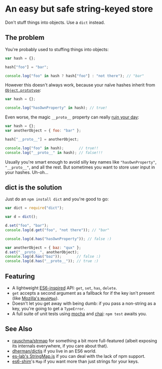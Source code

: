An easy but safe string-keyed store
===================================

Don't stuff things into objects. Use a `dict` instead.

The problem
-----------

You're probably used to stuffing things into objects:

```javascript
var hash = {};

hash["foo"] = "bar";

console.log("foo" in hash ? hash["foo"] : "not there"); // "bar"
```

However this doesn't always work, because your naïve hashes inherit from
[`Object.prototype`][1]:

```javascript
var hash = {};

console.log("hasOwnProperty" in hash); // true!
```

Even worse, the magic `__proto__` property can really [ruin your day][2]:

```javascript
var hash = {};
var anotherObject = { foo: "bar" };

hash["__proto__"] = anotherObject;

console.log("foo" in hash);       // true!!
console.log("__proto__" in hash); // false!!!
```

Usually you're smart enough to avoid silly key names like `"hasOwnProperty"`, `"__proto__"`, and all the rest. But sometimes you want to
store user input in your hashes. Uh-oh…

dict is the solution
----------------------

Just do an `npm install dict` and you're good to go:

```javascript
var dict = require("dict");

var d = dict();

d.set("foo", "bar");
console.log(d.get("foo", "not there")); // "bar"

console.log(d.has("hasOwnProperty")); // false :)

var anotherObject = { baz: "qux" };
d.set("__proto__", anotherObject);
console.log(d.has("baz"));       // false :)
console.log(d.has("__proto__")); // true :)
```

Featuring
---------

* A lightweight [ES6-inspired][3] API: `get`, `set`, `has`, `delete`.
* `get` accepts a second argument as a fallback for if the key isn't present (like [Mozilla's `WeakMap`][4]).
* Doesn't let you get away with being dumb: if you pass a non-string as a key, you're going to get a `TypeError`.
* A full suite of unit tests using [mocha][5] and [chai][6]: `npm test` awaits you.

See Also
--------

* [rauschma/strmap][7] for something a bit more full-featured (albeit exposing its internals everywhere, if you care about that).
* [dherman/dictjs][8] if you live in an ES6 world.
* [es-lab's StringMap.js][9] if you can deal with the lack of npm support.
* [es6-shim][10]'s `Map` if you want more than just strings for your keys.


[1]:  https://developer.mozilla.org/en/JavaScript/Reference/Global_Objects/Object/prototype
[2]:  http://www.google.com/support/forum/p/Google+Docs/thread?tid=0cd4a00bd4aef9e4
[3]:  http://wiki.ecmascript.org/doku.php?id=harmony:simple_maps_and_sets
[4]:  https://developer.mozilla.org/en/JavaScript/Reference/Global_Objects/WeakMap
[5]:  http://visionmedia.github.com/mocha/
[6]:  http://chaijs.com/
[7]:  https://github.com/rauschma/strmap
[8]:  https://github.com/dherman/dictjs
[9]:  http://code.google.com/p/es-lab/source/browse/trunk/src/ses/StringMap.js
[10]: https://github.com/paulmillr/es6-shim

